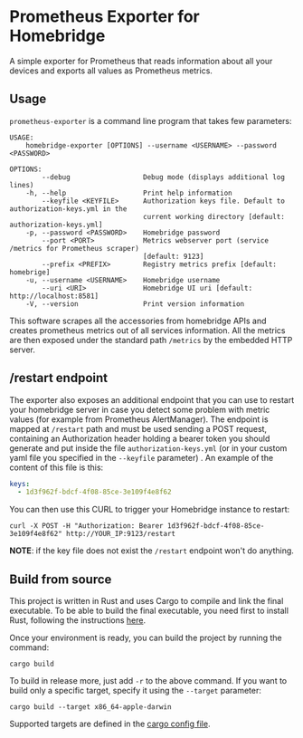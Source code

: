 # Prometheus Exporter for Homebridge
A simple exporter for Prometheus that reads information about all your devices and exports all values as Prometheus metrics.

## Usage
`prometheus-exporter` is a command line program that takes few parameters:

```text
USAGE:
    homebridge-exporter [OPTIONS] --username <USERNAME> --password <PASSWORD>

OPTIONS:
        --debug                  Debug mode (displays additional log lines)
    -h, --help                   Print help information
        --keyfile <KEYFILE>      Authorization keys file. Default to authorization-keys.yml in the
                                 current working directory [default: authorization-keys.yml]
    -p, --password <PASSWORD>    Homebridge password
        --port <PORT>            Metrics webserver port (service /metrics for Prometheus scraper)
                                 [default: 9123]
        --prefix <PREFIX>        Registry metrics prefix [default: homebrige]
    -u, --username <USERNAME>    Homebridge username
        --uri <URI>              Homebridge UI uri [default: http://localhost:8581]
    -V, --version                Print version information
```
This software scrapes all the accessories from homebridge APIs and creates prometheus metrics out of all services information.
All the metrics are then exposed under the standard path `/metrics` by the embedded HTTP server.

## /restart endpoint
The exporter also exposes an additional endpoint that you can use to restart your homebridge server in case you detect some problem with metric values (for example from Prometheus AlertManager).
The endpoint is mapped at `/restart` path and must be used sending a POST request, containing an Authorization header holding a bearer token you should generate and put inside the file `authorization-keys.yml` (or in your custom yaml file you specified in the `--keyfile` parameter) .
An example of the content of this file is this:

```yaml
keys:
  - 1d3f962f-bdcf-4f08-85ce-3e109f4e8f62
```
You can then use this CURL to trigger your Homebridge instance to restart:

```shell
curl -X POST -H "Authorization: Bearer 1d3f962f-bdcf-4f08-85ce-3e109f4e8f62" http://YOUR_IP:9123/restart
```
**NOTE**: if the key file does not exist the `/restart` endpoint won't do anything.  

## Build from source
This project is written in Rust and uses Cargo to compile and link the final executable.
To be able to build the final executable, you need first to install Rust, following the instructions [here](https://www.rust-lang.org/tools/install).

Once your environment is ready, you can build the project by running the command:

    cargo build

To build in release more, just add `-r` to the above command.
If you want to build only a specific target, specify it using the `--target` parameter:

    cargo build --target x86_64-apple-darwin

Supported targets are defined in the [cargo config file](blob/master/.cargo/config.toml).

